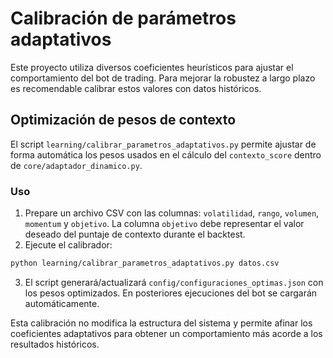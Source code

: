 # Calibración de parámetros adaptativos

Este proyecto utiliza diversos coeficientes heurísticos para ajustar el
comportamiento del bot de trading. Para mejorar la robustez a largo
plazo es recomendable calibrar estos valores con datos históricos.

## Optimización de pesos de contexto

El script `learning/calibrar_parametros_adaptativos.py` permite ajustar
de forma automática los pesos usados en el cálculo del `contexto_score`
dentro de `core/adaptador_dinamico.py`.

### Uso

1. Prepare un archivo CSV con las columnas:
   `volatilidad`, `rango`, `volumen`, `momentum` y `objetivo`. La columna
   `objetivo` debe representar el valor deseado del puntaje de contexto
durante el backtest.
2. Ejecute el calibrador:

```bash
python learning/calibrar_parametros_adaptativos.py datos.csv
```

3. El script generará/actualizará `config/configuraciones_optimas.json`
   con los pesos optimizados. En posteriores ejecuciones del bot se
   cargarán automáticamente.

Esta calibración no modifica la estructura del sistema y permite afinar
los coeficientes adaptativos para obtener un comportamiento más acorde a
los resultados históricos.
